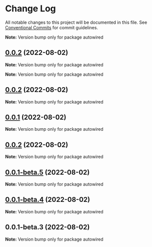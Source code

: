 # Change Log

All notable changes to this project will be documented in this file.
See [Conventional Commits](https://conventionalcommits.org) for commit guidelines.



**Note:** Version bump only for package autowired





## [0.0.2](https://github.com/apiTest-team/autowired/compare/v0.0.1...v0.0.2) (2022-08-02)

**Note:** Version bump only for package autowired







**Note:** Version bump only for package autowired





## [0.0.2](https://github.com/apiTest-team/autowired/compare/v0.0.1...v0.0.2) (2022-08-02)

**Note:** Version bump only for package autowired





## [0.0.1](https://github.com/apiTest-team/autowired/compare/v0.0.2...v0.0.1) (2022-08-02)

**Note:** Version bump only for package autowired





## [0.0.2](https://github.com/apiTest-team/autowired/compare/v0.0.1-beta.5...v0.0.2) (2022-08-02)

**Note:** Version bump only for package autowired





## [0.0.1-beta.5](https://github.com/apiTest-team/autowired/compare/v0.0.1-beta.4...v0.0.1-beta.5) (2022-08-02)

**Note:** Version bump only for package autowired





## [0.0.1-beta.4](https://github.com/apiTest-team/autowired/compare/v0.0.1-beta.3...v0.0.1-beta.4) (2022-08-02)

**Note:** Version bump only for package autowired





## 0.0.1-beta.3 (2022-08-02)

**Note:** Version bump only for package autowired
